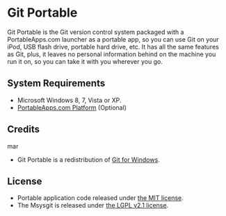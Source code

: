 # Git Portable

Git Portable is the Git version control system packaged with a PortableApps.com launcher as a portable app, so you can use Git on your iPod, USB flash drive, portable hard drive, etc. It has all the same features as Git, plus, it leaves no personal information behind on the machine you run it on, so you can take it with you wherever you go.

## System Requirements

* Microsoft Windows 8, 7, Vista or XP.
* [PortableApps.com Platform](http://portableapps.com/download) (Optional)

## Credits
mar
* Git Portable is a redistribution of [Git for Windows](https://github.com/msysgit/git).

## License

* Portable application code released under [the MIT license](LICENSE).
* The Msysgit is released under [the LGPL v2.1 license](GitPortable/App/Git/LICENSE).
